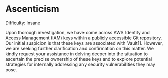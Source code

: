 # Ascenticism

Difficulty: Insane

Upon thorough investigation, we have come across AWS Identity and Access Management (IAM) keys within a publicly accessible Git repository. Our initial suspicion is that these keys are associated with Vault11. However, we are seeking further clarification and confirmation on this matter. We kindly request your assistance in delving deeper into the situation to ascertain the precise ownership of these keys and to explore potential strategies for internally addressing any security vulnerabilities they may pose.